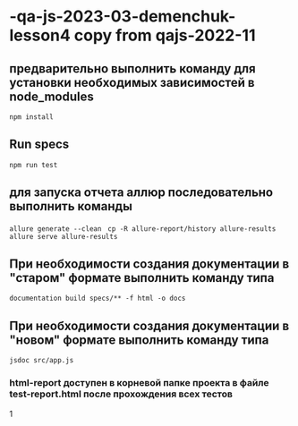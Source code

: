 # -qa-js-2023-03-demenchuk-lesson4 copy from qajs-2022-11



## предварительно выполнить команду для установки необходимых зависимостей в node_modules 
`npm install` 


## Run specs
`npm run test`


## для запуска отчета аллюр последовательно выполнить команды
`allure generate --clean `
`cp -R allure-report/history allure-results`
`allure serve allure-results`


## При необходимости создания документации в "старом" формате выполнить команду типа
`documentation build specs/** -f html -o docs`


## При необходимости создания документации в "новом" формате выполнить команду типа
`jsdoc src/app.js`



### html-report доступен в корневой папке проекта в файле test-report.html после прохождения всех тестов

1
